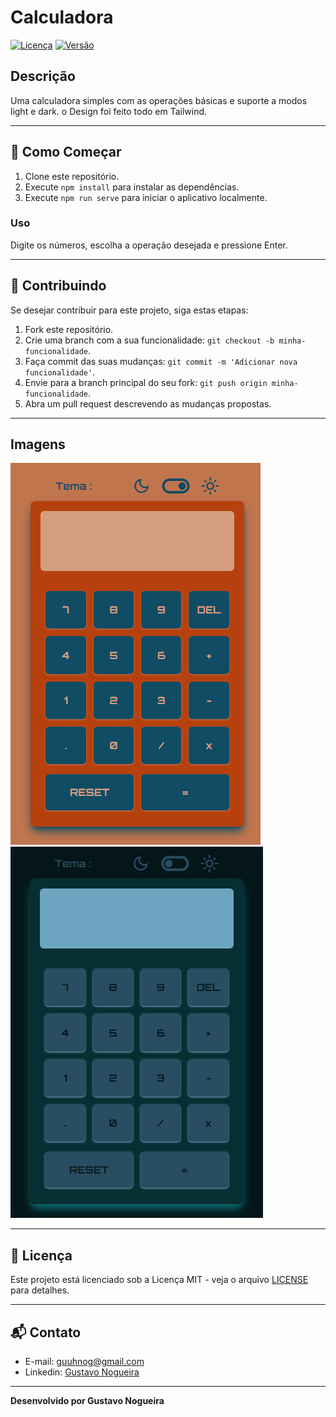 # Calculadora

[![Licença](https://img.shields.io/badge/Licença-MIT-blue.svg)](LICENSE)
[![Versão](https://img.shields.io/badge/Versão-1.0.0-brightgreen.svg)](CHANGELOG.md)

## Descrição

Uma calculadora simples com as operações básicas e suporte a modos light e dark.
o Design foi feito todo em Tailwind.

---

## 🚀 Como Começar

1. Clone este repositório.
2. Execute `npm install` para instalar as dependências.
3. Execute `npm run serve` para iniciar o aplicativo localmente.

### Uso

Digite os números, escolha a operação desejada e pressione Enter.

---

## 🤝 Contribuindo

Se desejar contribuir para este projeto, siga estas etapas:

1. Fork este repositório.
2. Crie uma branch com a sua funcionalidade: `git checkout -b minha-funcionalidade`.
3. Faça commit das suas mudanças: `git commit -m 'Adicionar nova funcionalidade'`.
4. Envie para a branch principal do seu fork: `git push origin minha-funcionalidade`.
5. Abra um pull request descrevendo as mudanças propostas.

---

##  Imagens
![Modo Light](image.png)
![Modo Dark](image-1.png)

---

## 📝 Licença

Este projeto está licenciado sob a Licença MIT - veja o arquivo [LICENSE](LICENSE) para detalhes.

---

## 📬 Contato

- E-mail: guuhnog@gmail.com
- Linkedin: [Gustavo Nogueira](https://www.linkedin.com/in/gustavo-henrique-nogueira-deranzani-bicudo-11659a221/)

---

**Desenvolvido por Gustavo Nogueira**

